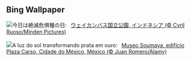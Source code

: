 ## Bing Wallpaper
![](https://www.bing.com/th?id=OHR.SumatranRhino_JA-JP0144447499_UHD.jpg&w=1000)今日は絶滅危惧種の日:&nbsp;&ensp;[ウェイカンバス国立公園, インドネシア (© Cyril Ruoso/Minden Pictures)](https://www.bing.com/th?id=OHR.SumatranRhino_JA-JP0144447499_UHD.jpg)
<br><br/>
![](https://www.bing.com/th?id=OHR.MuseoSoumaya_PT-BR6724252759_UHD.jpg&w=1000)A luz do sol transformando prata em ouro:&nbsp;&ensp;[Museo Soumaya, edifício Plaza Carso, Cidade do México, México (© Juan Romero/Alamy)](https://www.bing.com/th?id=OHR.MuseoSoumaya_PT-BR6724252759_UHD.jpg)
<br><br/>
